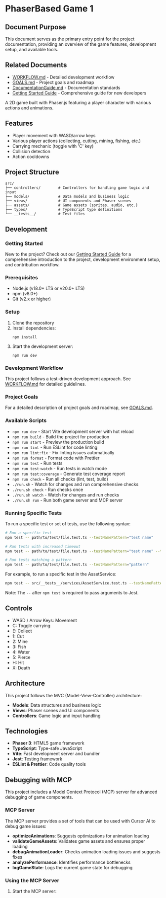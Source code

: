 # PhaserBased Game 1

## Document Purpose
This document serves as the primary entry point for the project documentation, providing an overview of the game features, development setup, and available tools.

## Related Documents
- [WORKFLOW.md](WORKFLOW.md) - Detailed development workflow
- [GOALS.md](GOALS.md) - Project goals and roadmap
- [DocumentationGuide.md](DocumentationGuide.md) - Documentation standards
- [Getting Started Guide](implementation/getting-started.md) - Comprehensive guide for new developers

A 2D game built with Phaser.js featuring a player character with various actions and animations.

## Features

- Player movement with WASD/arrow keys
- Various player actions (collecting, cutting, mining, fishing, etc.)
- Carrying mechanic (toggle with 'C' key)
- Collision detection
- Action cooldowns

## Project Structure

```
src/
├── controllers/        # Controllers for handling game logic and input
├── models/             # Data models and business logic
├── views/              # UI components and Phaser scenes
├── assets/             # Game assets (sprites, audio, etc.)
├── types/              # TypeScript type definitions
└── __tests__/          # Test files
```

## Development

### Getting Started

New to the project? Check out our [Getting Started Guide](implementation/getting-started.md) for a comprehensive introduction to the project, development environment setup, and contribution workflow.

### Prerequisites

- Node.js (v18.0+ LTS or v20.0+ LTS)
- npm (v8.0+)
- Git (v2.x or higher)

### Setup

1. Clone the repository
2. Install dependencies:
   ```
   npm install
   ```
3. Start the development server:
   ```
   npm run dev
   ```

### Development Workflow

This project follows a test-driven development approach. See [WORKFLOW.md](WORKFLOW.md) for detailed guidelines.

### Project Goals

For a detailed description of project goals and roadmap, see [GOALS.md](GOALS.md).

### Available Scripts

- `npm run dev` - Start Vite development server with hot reload
- `npm run build` - Build the project for production
- `npm run start` - Preview the production build
- `npm run lint` - Run ESLint for code linting
- `npm run lint:fix` - Fix linting issues automatically
- `npm run format` - Format code with Prettier
- `npm run test` - Run tests
- `npm run test:watch` - Run tests in watch mode
- `npm run test:coverage` - Generate test coverage report
- `npm run check` - Run all checks (lint, test, build)
- `./run.sh` - Watch for changes and run comprehensive checks
- `./run.sh check` - Run checks once
- `./run.sh watch` - Watch for changes and run checks
- `./run.sh run` - Run both game server and MCP server

### Running Specific Tests

To run a specific test or set of tests, use the following syntax:

```bash
# Run a specific test
npm test -- path/to/test/file.test.ts --testNamePattern="test name"

# Run tests with increased timeout
npm test -- path/to/test/file.test.ts --testNamePattern="test name" --testTimeout=15000

# Run tests matching a pattern
npm test -- path/to/test/file.test.ts --testNamePattern="pattern"
```

For example, to run a specific test in the AssetService:
```bash
npm test -- src/__tests__/services/AssetService.test.ts --testNamePattern="should keep persistent assets in cache"
```

Note: The `--` after `npm test` is required to pass arguments to Jest.

## Controls

- WASD / Arrow Keys: Movement
- C: Toggle carrying
- E: Collect
- 1: Cut
- 2: Mine
- 3: Fish
- 4: Water
- 5: Pierce
- H: Hit
- X: Death 

## Architecture

This project follows the MVC (Model-View-Controller) architecture:

- **Models**: Data structures and business logic
- **Views**: Phaser scenes and UI components
- **Controllers**: Game logic and input handling

## Technologies

- **Phaser 3**: HTML5 game framework
- **TypeScript**: Type-safe JavaScript
- **Vite**: Fast development server and bundler
- **Jest**: Testing framework
- **ESLint & Prettier**: Code quality tools

## Debugging with MCP

This project includes a Model Context Protocol (MCP) server for advanced debugging of game components.

### MCP Server

The MCP server provides a set of tools that can be used with Cursor AI to debug game issues:

- **optimizeAnimations**: Suggests optimizations for animation loading
- **validateGameAssets**: Validates game assets and ensures proper loading
- **debugAnimationLoader**: Checks animation loading issues and suggests fixes
- **analyzePerformance**: Identifies performance bottlenecks
- **logGameState**: Logs the current game state for debugging

### Using the MCP Server

1. Start the MCP server:
   ```